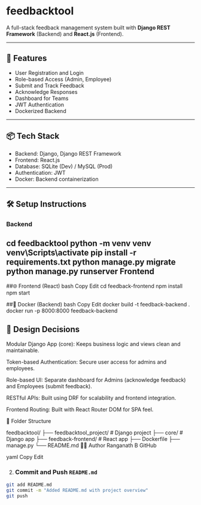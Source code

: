 # feedbacktool

A full-stack feedback management system built with **Django REST Framework** (Backend) and **React.js** (Frontend).

---

## 🚀 Features

- User Registration and Login
- Role-based Access (Admin, Employee)
- Submit and Track Feedback
- Acknowledge Responses
- Dashboard for Teams
- JWT Authentication
- Dockerized Backend

---

## 📦 Tech Stack

- Backend: Django, Django REST Framework
- Frontend: React.js
- Database: SQLite (Dev) / MySQL (Prod)
- Authentication: JWT
- Docker: Backend containerization

---

## 🛠️ Setup Instructions

### Backend


cd feedbacktool
python -m venv venv
venv\Scripts\activate
pip install -r requirements.txt
python manage.py migrate
python manage.py runserver
Frontend
---

##🌐 Frontend (React)
bash
Copy
Edit
cd feedback-frontend
npm install
npm start

##🐳 Docker (Backend)
bash
Copy
Edit
docker build -t feedback-backend .
docker run -p 8000:8000 feedback-backend

## 📐 Design Decisions
Modular Django App (core): Keeps business logic and views clean and maintainable.

Token-based Authentication: Secure user access for admins and employees.

Role-based UI: Separate dashboard for Admins (acknowledge feedback) and Employees (submit feedback).

RESTful APIs: Built using DRF for scalability and frontend integration.

Frontend Routing: Built with React Router DOM for SPA feel.

📁 Folder Structure

feedbacktool/
├── feedbacktool_project/       # Django project
├── core/                       # Django app
├── feedback-frontend/          # React app
├── Dockerfile
├── manage.py
└── README.md
🙋‍♂️ Author
Ranganath B
GitHub

yaml
Copy
Edit



2. ### **Commit and Push `README.md`**

```bash
git add README.md
git commit -m "Added README.md with project overview"
git push
